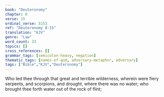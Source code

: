 ```yaml
---
book: "Deuteronomy"
chapter: 8
verse: 15
ordinal_verse: 5153
ref: "Deuteronomy 8:15"
translation: "KJV"
genre: "Law"
word_count: 33
topics: []
cross_references: []
grammar_tags: [semicolon-heavy, negation]
thematic_tags: [names-of-god, adversary-metaphor, adversary]
tags: ["Bible","KJV","Deuteronomy"]
---
```

Who led thee through that great and terrible wilderness, wherein were fiery serpents, and scorpions, and drought, where there was no water; who brought thee forth water out of the rock of flint;
